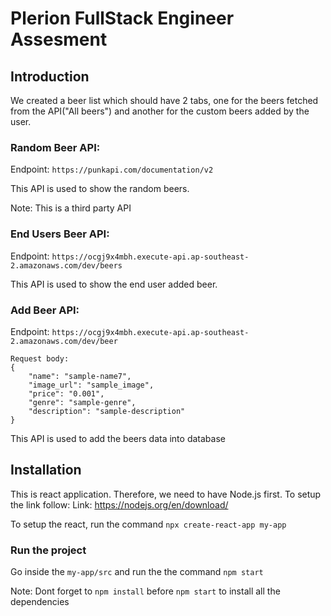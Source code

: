 # Plerion FullStack Engineer Assesment

## Introduction

We created a beer list which should have 2 tabs, one for the beers fetched from the API("All beers") and another for the custom beers added by the user.

### Random Beer API: 

Endpoint: ```https://punkapi.com/documentation/v2```

This API is used to show the random beers.

Note: This is a third party API

### End Users Beer API: 

Endpoint: ```https://ocgj9x4mbh.execute-api.ap-southeast-2.amazonaws.com/dev/beers```

This API is used to show the end user added beer.

### Add Beer API: 

Endpoint: ```https://ocgj9x4mbh.execute-api.ap-southeast-2.amazonaws.com/dev/beer```

```
Request body:
{
    "name": "sample-name7",
    "image_url": "sample_image",
    "price": "0.001",
    "genre": "sample-genre",
    "description": "sample-description"
}
```

This API is used to add the beers data into database


## Installation

This is react application. Therefore, we need to have Node.js first. To setup the link follow:
Link: https://nodejs.org/en/download/

To setup the react, run the command
```npx create-react-app my-app```

### Run the project

Go inside the ```my-app/src``` and run the the command ```npm start```

Note: Dont forget to ```npm install``` before ```npm start``` to install all the dependencies
